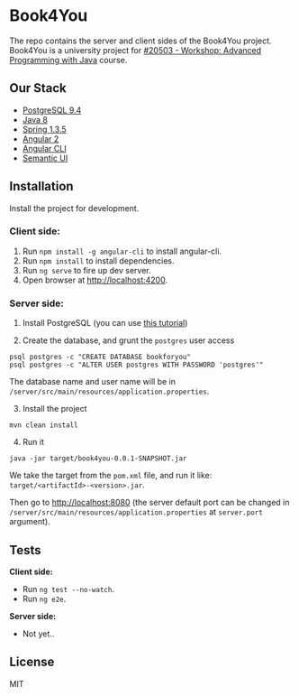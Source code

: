 # Book4You

The repo contains the server and client sides of the Book4You project.
Book4You is a university project for [#20503 - Workshop: Advanced Programming with Java](http://www-e.openu.ac.il/courses/20503.htm) course.


## Our Stack
* [PostgreSQL 9.4](http://www.postgresql.org/)
* [Java 8](https://www.oracle.com/java/)
* [Spring 1.3.5](https://spring.io/)
* [Angular 2](https://angular.io/)
* [Angular CLI](https://github.com/angular/angular-cli)
* [Semantic UI](http://semantic-ui.com/)


## Installation
Install the project for development.

### **Client side:**

1. Run `npm install -g angular-cli` to install angular-cli.
2. Run `npm install` to install dependencies.
3. Run `ng serve` to fire up dev server.
4. Open browser at [http://localhost:4200](http://localhost:4200).

### **Server side:**

1. Install PostgreSQL (you can use [this tutorial](https://www.codefellows.org/blog/three-battle-tested-ways-to-install-postgresql))

2. Create the database, and grunt the `postgres` user access
  ```
  psql postgres -c "CREATE DATABASE bookforyou"
  psql postgres -c "ALTER USER postgres WITH PASSWORD 'postgres'"
  ```
  The database name and user name will be in `/server/src/main/resources/application.properties`.

3. Install the project
  ```
  mvn clean install
  ```

4. Run it
  ```
  java -jar target/book4you-0.0.1-SNAPSHOT.jar
  ```
  We take the target from the `pom.xml` file, and run it like: `target/<artifactId>-<version>.jar`.

  Then go to [http://localhost:8080](http://localhost:8080) (the server default port can be changed in `/server/src/main/resources/application.properties` at `server.port` argument).

## Tests

  **Client side:**

  * Run `ng test --no-watch`.
  * Run `ng e2e`.

  **Server side:**

  * Not yet..


## License
MIT
